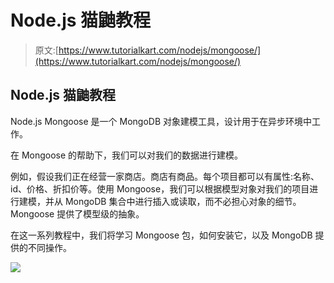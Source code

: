 # Node.js 猫鼬教程

> 原文:[https://www.tutorialkart.com/nodejs/mongoose/](https://www.tutorialkart.com/nodejs/mongoose/)

## Node.js 猫鼬教程

Node.js Mongoose 是一个 MongoDB 对象建模工具，设计用于在异步环境中工作。

在 Mongoose 的帮助下，我们可以对我们的数据进行建模。

例如，假设我们正在经营一家商店。商店有商品。每个项目都可以有属性:名称、id、价格、折扣价等。使用 Mongoose，我们可以根据模型对象对我们的项目进行建模，并从 MongoDB 集合中进行插入或读取，而不必担心对象的细节。Mongoose 提供了模型级的抽象。

在这一系列教程中，我们将学习 Mongoose 包，如何安装它，以及 MongoDB 提供的不同操作。

[![](../Images/925da31b32d6bc3827932f6c8afb11bb.png)](https://www.tutorialkart.com/)